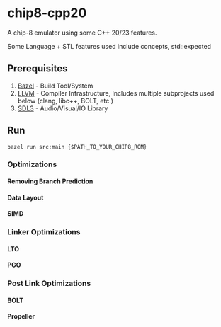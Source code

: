 # chip8-cpp20
A chip-8 emulator using some C++ 20/23 features.

Some Language + STL features used include concepts, std::expected

## Prerequisites
1. [Bazel](https://bazel.build/) - Build Tool/System
2. [LLVM](https://llvm.org/) - Compiler Infrastructure, Includes multiple subprojects used below (clang, libc++, BOLT, etc.)
3. [SDL3](https://wiki.libsdl.org/SDL3/FrontPage) - Audio/Visual/IO Library

## Run

```
bazel run src:main {$PATH_TO_YOUR_CHIP8_ROM}
```

### Optimizations

#### Removing Branch Prediction

#### Data Layout

#### SIMD

### Linker Optimizations

#### LTO

#### PGO

### Post Link Optimizations

#### BOLT

#### Propeller

